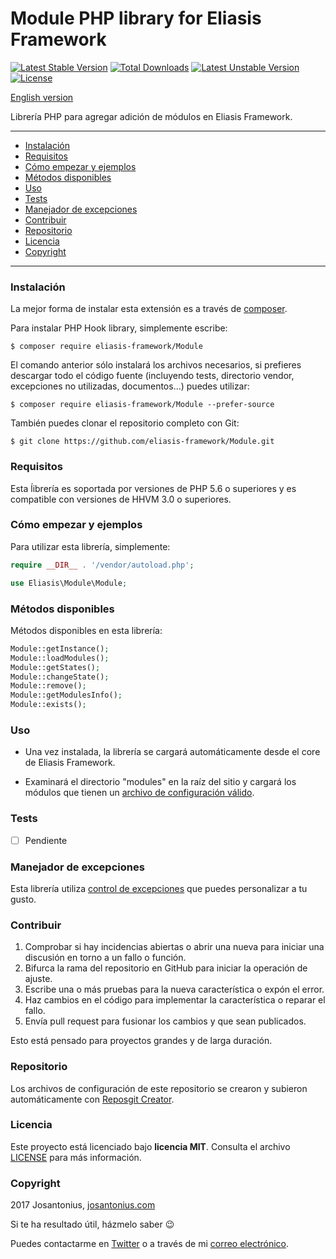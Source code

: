 # Module PHP library for Eliasis Framework

[![Latest Stable Version](https://poser.pugx.org/eliasis-framework/module/v/stable)](https://packagist.org/packages/eliasis-framework/module) [![Total Downloads](https://poser.pugx.org/eliasis-framework/module/downloads)](https://packagist.org/packages/eliasis-framework/module) [![Latest Unstable Version](https://poser.pugx.org/eliasis-framework/module/v/unstable)](https://packagist.org/packages/eliasis-framework/module) [![License](https://poser.pugx.org/eliasis-framework/module/license)](https://packagist.org/packages/eliasis-framework/module)

[English version](README.md)

Librería PHP para agregar adición de módulos en Eliasis Framework.

---

- [Instalación](#instalación)
- [Requisitos](#requisitos)
- [Cómo empezar y ejemplos](#cómo-empezar-y-ejemplos)
- [Métodos disponibles](#métodos-disponibles)
- [Uso](#uso)
- [Tests](#tests)
- [Manejador de excepciones](#manejador-de-excepciones)
- [Contribuir](#contribuir)
- [Repositorio](#repositorio)
- [Licencia](#licencia)
- [Copyright](#copyright)

---

### Instalación 

La mejor forma de instalar esta extensión es a través de [composer](http://getcomposer.org/download/).

Para instalar PHP Hook library, simplemente escribe:

    $ composer require eliasis-framework/Module

El comando anterior sólo instalará los archivos necesarios, si prefieres descargar todo el código fuente (incluyendo tests, directorio vendor, excepciones no utilizadas, documentos...) puedes utilizar:

    $ composer require eliasis-framework/Module --prefer-source

También puedes clonar el repositorio completo con Git:

	$ git clone https://github.com/eliasis-framework/Module.git

### Requisitos

Esta ĺibrería es soportada por versiones de PHP 5.6 o superiores y es compatible con versiones de HHVM 3.0 o superiores.

### Cómo empezar y ejemplos

Para utilizar esta librería, simplemente:

```php
require __DIR__ . '/vendor/autoload.php';

use Eliasis\Module\Module;
```

### Métodos disponibles

Métodos disponibles en esta librería:

```php
Module::getInstance();
Module::loadModules();
Module::getStates();
Module::changeState();
Module::remove();
Module::getModulesInfo();
Module::exists();
```

### Uso

- Una vez instalada, la librería se cargará automáticamente desde el core de Eliasis Framework.

- Examinará el directorio "modules" en la raíz del sitio y cargará los módulos que tienen un [archivo de configuración válido](https://github.com/Eliasis-Framework/Modules#create-module).

### Tests 

- [ ] Pendiente

### Manejador de excepciones

Esta librería utiliza [control de excepciones](src/Exception) que puedes personalizar a tu gusto.
### Contribuir
1. Comprobar si hay incidencias abiertas o abrir una nueva para iniciar una discusión en torno a un fallo o función.
1. Bifurca la rama del repositorio en GitHub para iniciar la operación de ajuste.
1. Escribe una o más pruebas para la nueva característica o expón el error.
1. Haz cambios en el código para implementar la característica o reparar el fallo.
1. Envía pull request para fusionar los cambios y que sean publicados.

Esto está pensado para proyectos grandes y de larga duración.

### Repositorio

Los archivos de configuración de este repositorio se crearon y subieron automáticamente con [Reposgit Creator](https://github.com/Josantonius/BASH-Reposgit).

### Licencia

Este proyecto está licenciado bajo **licencia MIT**. Consulta el archivo [LICENSE](LICENSE) para más información.

### Copyright

2017 Josantonius, [josantonius.com](https://josantonius.com/)

Si te ha resultado útil, házmelo saber :wink:

Puedes contactarme en [Twitter](https://twitter.com/Josantonius) o a través de mi [correo electrónico](mailto:hello@josantonius.com).